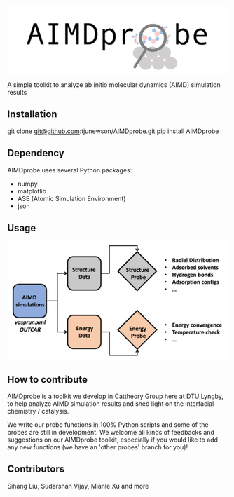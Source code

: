 ![](./docs/images/aimdprobe_logo.png)

A simple toolkit to analyze ab initio molecular dynamics (AIMD) simulation results

## Installation

git clone git@github.com:tjunewson/AIMDprobe.git
pip install AIMDprobe

## Dependency
AIMDprobe uses several Python packages:
- numpy
- matplotlib
- ASE (Atomic Simulation Environment)
- json

## Usage
![](./docs/images/aimdprobe_workflow.png)

## How to contribute

AIMDprobe is a toolkit we develop in Cattheory Group here at DTU Lyngby, to help analyze AIMD simulation results and shed light on the interfacial chemistry / catalysis. 

We write our probe functions in 100% Python scripts and some of the probes are still in development. We welcome all kinds of feedbacks and suggestions on our AIMDprobe toolkit, especially if you would like to add any new functions (we have an 'other probes' branch for you)!

## Contributors

Sihang Liu, Sudarshan Vijay, Mianle Xu and more

